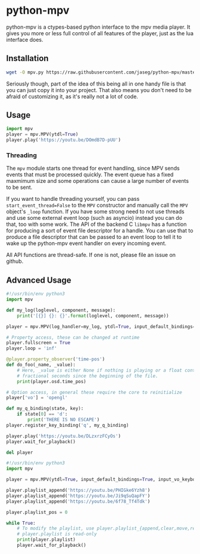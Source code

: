 # python-mpv

python-mpv is a ctypes-based python interface to the mpv media player. It gives
you more or less full control of all features of the player, just as the lua
interface does.

## Installation

```bash
wget -O mpv.py https://raw.githubusercontent.com/jaseg/python-mpv/master/mpv.py
```

Seriously though, part of the idea of this being all in one handy file is that
you can just copy it into your project.  That also means you don't need to be
afraid of customizing it, as it's really not a lot of code. 

## Usage

```python
import mpv
player = mpv.MPV(ytdl=True)
player.play('https://youtu.be/DOmdB7D-pUU')
```

### Threading

The `mpv` module starts one thread for event handling, since MPV sends events
that must be processed quickly. The event queue has a fixed maxmimum size and
some operations can cause a large number of events to be sent.

If you want to handle threading yourself, you can pass
`start_event_thread=False` to the `MPV` constructor and manually call the `MPV`
object's `_loop` function. If you have some strong need to not use threads and
use some external event loop (such as asyncio) instead you can do that, too
with some work. The API of the backend C `libmpv` has a function for producing
a sort of event file descriptor for a handle. You can use that to produce a
file descriptor that can be passed to an event loop to tell it to wake up the
python-mpv event handler on every incoming event.

All API functions are thread-safe. If one is not, please file an issue on
github.

## Advanced Usage

```python
#!/usr/bin/env python3
import mpv

def my_log(loglevel, component, message):
    print('[{}] {}: {}'.format(loglevel, component, message))

player = mpv.MPV(log_handler=my_log, ytdl=True, input_default_bindings=True, input_vo_keyboard=True)

# Property access, these can be changed at runtime
player.fullscreen = True
player.loop = 'inf'

@player.property_observer('time-pos')
def do_foo(_name, _value):
    # Here, _value is either None if nothing is playing or a float containing
    # fractional seconds since the beginning of the file.
    print(player.osd.time_pos)

# Option access, in general these require the core to reinitialize
player['vo'] = 'opengl'

def my_q_binding(state, key):
    if state[0] == 'd':
        print('THERE IS NO ESCAPE')
player.register_key_binding('q', my_q_binding)

player.play('https://youtu.be/DLzxrzFCyOs')
player.wait_for_playback()

del player

```

```python
#!/usr/bin/env python3
import mpv

player = mpv.MPV(ytdl=True, input_default_bindings=True, input_vo_keyboard=True)

player.playlist_append('https://youtu.be/PHIGke6Yzh8')
player.playlist_append('https://youtu.be/Ji9qSuQapFY')
player.playlist_append('https://youtu.be/6f78_Tf4Tdk')

player.playlist_pos = 0

while True:
    # To modify the playlist, use player.playlist_{append,clear,move,remove}.
    # player.playlist is read-only
    print(player.playlist)
    player.wait_for_playback()
```
